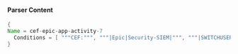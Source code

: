 #### Parser Content
```Java
{
Name = cef-epic-app-activity-7
  Conditions = [ """CEF:""", """|Epic|Security-SIEM|""", """|SWITCHUSER|""" ]
}
```